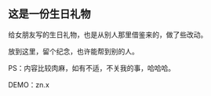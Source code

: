 ## 这是一份生日礼物
给女朋友写的生日礼物，也是从别人那里借鉴来的，做了些改动。

放到这里，留个纪念，也许能帮到别的人。

PS：内容比较肉麻，如有不适，不关我的事，哈哈哈。

DEMO：zn.x
